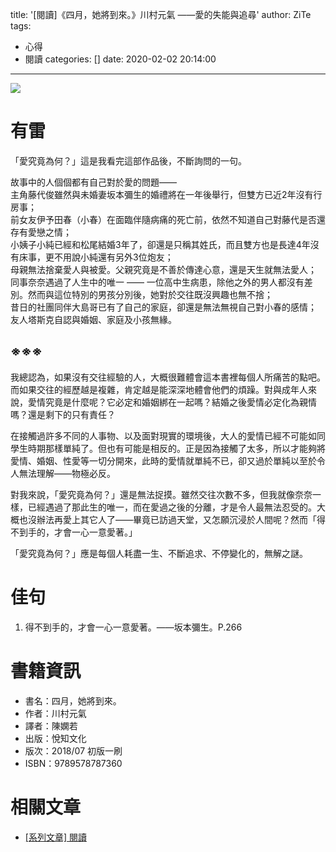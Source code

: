 title: '[閱讀]《四月，她將到來。》川村元氣 ——愛的失能與追尋'
author: ZiTe
tags:
  - 心得
  - 閱讀
categories: []
date: 2020-02-02 20:14:00
---
![](https://1.bp.blogspot.com/-_TQgWWioRos/XonImEEw-0I/AAAAAAAACD4/Egvm_dMXlBIfG3Ay4pQrnV_Csux-BEh1QCKgBGAsYHg/s640/DSC_0011.JPG)

<!--more-->

# 有雷

「愛究竟為何？」這是我看完這部作品後，不斷詢問的一句。  

故事中的人個個都有自己對於愛的問題——  
主角藤代俊雖然與未婚妻坂本彌生的婚禮將在一年後舉行，但雙方已近2年沒有行房事；  
前女友伊予田春（小春）在面臨伴隨病痛的死亡前，依然不知道自己對藤代是否還存有愛戀之情；  
小姨子小純已經和松尾結婚3年了，卻還是只稱其姓氏，而且雙方也是長達4年沒有床事，更不用說小純還有另外3位炮友；  
母親無法捨棄愛人與被愛。父親究竟是不善於傳達心意，還是天生就無法愛人；  
同事奈奈遇過了人生中的唯一 —— 一位高中生病患，除他之外的男人都沒有差別。然而與這位特別的男孩分別後，她對於交往既沒興趣也無不捨；  
昔日的社團同伴大島哥已有了自己的家庭，卻還是無法無視自己對小春的感情；  
友人塔斯克自認與婚姻、家庭及小孩無緣。

## ※※※

我總認為，如果沒有交往經驗的人，大概很難體會這本書裡每個人所痛苦的點吧。而如果交往的經歷越是複雜，肯定越是能深深地體會他們的煩躁。對與成年人來說，愛情究竟是什麼呢？它必定和婚姻綁在一起嗎？結婚之後愛情必定化為親情嗎？還是剩下的只有責任？  

在接觸過許多不同的人事物、以及面對現實的環境後，大人的愛情已經不可能如同學生時期那樣單純了。但也有可能是相反的。正是因為接觸了太多，所以才能夠將愛情、婚姻、性愛等一切分開來，此時的愛情就單純不已，卻又過於單純以至於令人無法理解——物極必反。  

對我來說，「愛究竟為何？」還是無法捉摸。雖然交往次數不多，但我就像奈奈一樣，已經遇過了那此生的唯一，而在愛過之後的分離，才是令人最無法忍受的。大概也沒辦法再愛上其它人了——畢竟已訪過天堂，又怎願沉浸於人間呢？然而「得不到手的，才會一心一意愛著。」  

「愛究竟為何？」應是每個人耗盡一生、不斷追求、不停變化的，無解之謎。

# 佳句

1. 得不到手的，才會一心一意愛著。——坂本彌生。P.266

# 書籍資訊

* 書名：四月，她將到來。
* 作者：川村元氣
* 譯者：陳嫻若
* 出版：悅知文化
* 版次：2018/07 初版一刷
* ISBN：9789578787360

# 相關文章

* [\[系列文章\] 閱讀](/pages/serial/s-reading.html)